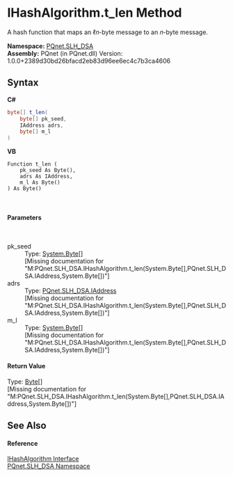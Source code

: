 # IHashAlgorithm.t_len Method 
 

A hash function that maps an ℓ𝑛-byte message to an 𝑛-byte message.

**Namespace:**&nbsp;<a href="5a51e981-67fd-0177-2098-034d6071509d">PQnet.SLH_DSA</a><br />**Assembly:**&nbsp;PQnet (in PQnet.dll) Version: 1.0.0+2389d30bd26bfacd2eb83d96ee6ec4c7b3ca4606

## Syntax

**C#**<br />
``` C#
byte[] t_len(
	byte[] pk_seed,
	IAddress adrs,
	byte[] m_l
)
```

**VB**<br />
``` VB
Function t_len ( 
	pk_seed As Byte(),
	adrs As IAddress,
	m_l As Byte()
) As Byte()
```

<br />

#### Parameters
&nbsp;<dl><dt>pk_seed</dt><dd>Type: <a href="https://docs.microsoft.com/dotnet/api/system.byte" target="_blank" rel="noopener noreferrer">System.Byte</a>[]<br />\[Missing <param name="pk_seed"/> documentation for "M:PQnet.SLH_DSA.IHashAlgorithm.t_len(System.Byte[],PQnet.SLH_DSA.IAddress,System.Byte[])"\]</dd><dt>adrs</dt><dd>Type: <a href="37b4112a-fbe1-f0a6-708e-bc13cec344c3">PQnet.SLH_DSA.IAddress</a><br />\[Missing <param name="adrs"/> documentation for "M:PQnet.SLH_DSA.IHashAlgorithm.t_len(System.Byte[],PQnet.SLH_DSA.IAddress,System.Byte[])"\]</dd><dt>m_l</dt><dd>Type: <a href="https://docs.microsoft.com/dotnet/api/system.byte" target="_blank" rel="noopener noreferrer">System.Byte</a>[]<br />\[Missing <param name="m_l"/> documentation for "M:PQnet.SLH_DSA.IHashAlgorithm.t_len(System.Byte[],PQnet.SLH_DSA.IAddress,System.Byte[])"\]</dd></dl>

#### Return Value
Type: <a href="https://docs.microsoft.com/dotnet/api/system.byte" target="_blank" rel="noopener noreferrer">Byte</a>[]<br />\[Missing <returns> documentation for "M:PQnet.SLH_DSA.IHashAlgorithm.t_len(System.Byte[],PQnet.SLH_DSA.IAddress,System.Byte[])"\]

## See Also


#### Reference
<a href="410643b8-f02a-73fe-8b80-73aa4ef6abb6">IHashAlgorithm Interface</a><br /><a href="5a51e981-67fd-0177-2098-034d6071509d">PQnet.SLH_DSA Namespace</a><br />